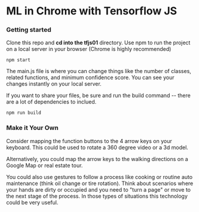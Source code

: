 # ML in Chrome with Tensorflow JS

### Getting started

Clone this repo and <b>cd into the tfjs01</b> directory. 
Use npm to run the project on a local server in your browser 
(Chrome is highly recommended)
```
npm start
```
The main.js file is where you can change things like the number of classes, related functions, and minimum confidence score. You can see your changes instantly on your local server.

If you want to share your files, be sure and run the build command -- there are a lot of dependencies to inclued.

```
npm run build
```
### Make it Your Own
Consider mapping the function buttons to the 4 arrow keys on your keyboard. This could be used to rotate a 360 degree video or a 3d model. 

Alternatively, you could map the arrow keys to the walking directions on a Google Map or real estate tour.

You could also use gestures to follow a process like cooking or routine auto maintenance (think oil change or tire rotation). Think about scenarios where your hands are dirty or occupied and you need to "turn a page" or move to the next stage of the process. In those types of situations this technology could be very useful.



